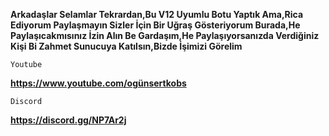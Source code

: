 **Arkadaşlar Selamlar Tekrardan,Bu V12 Uyumlu Botu Yaptık Ama,Rica Ediyorum Paylaşmayın Sizler İçin Bir Uğraş Gösteriyorum Burada,He Paylaşıcakmısınız İzin Alın Be Gardaşım,He Paylaşıyorsanızda Verdiğiniz Kişi Bi Zahmet Sunucuya Katılsın,Bizde İşimizi Görelim**


``Youtube``

**<https://www.youtube.com/ogünsertkobs>**

``Discord``

**<https://discord.gg/NP7Ar2j>**